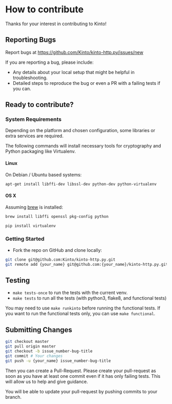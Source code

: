 How to contribute
=================

Thanks for your interest in contributing to Kinto!

## Reporting Bugs

Report bugs at https://github.com/Kinto/kinto-http.py/issues/new

If you are reporting a bug, please include:

 - Any details about your local setup that might be helpful in troubleshooting.
 - Detailed steps to reproduce the bug or even a PR with a failing tests if you can.


## Ready to contribute?

### System Requirements

Depending on the platform and chosen configuration, some libraries or extra services are required.

The following commands will install necessary tools for cryptography and Python packaging like Virtualenv.

#### Linux
On Debian / Ubuntu based systems:

```bash
apt-get install libffi-dev libssl-dev python-dev python-virtualenv
```

#### OS X
Assuming [brew](http://brew.sh/) is installed:

```bash
brew install libffi openssl pkg-config python

pip install virtualenv
```

### Getting Started

 -  Fork the repo on GitHub and clone locally:

```bash
git clone git@github.com:Kinto/kinto-http.py.git
git remote add {your_name} git@github.com:{your_name}/kinto-http.py.git
```

## Testing

 -  `make tests-once` to run the tests with the current venv.
 -  `make tests` to run all the tests (with python3, flake8, and functional tests)

You may need to use `make runkinto` before running the functional tests.
If you want to run the functional tests only, you can use `make functional`.

## Submitting Changes

```bash
git checkout master
git pull origin master
git checkout -b issue_number-bug-title
git commit # Your changes
git push -u {your_name} issue_number-bug-title
```

Then you can create a Pull-Request.
Please create your pull-request as soon as you have at least one commit even if it has only failing tests. This will allow us to help and give guidance.

You will be able to update your pull-request by pushing commits to your branch.
